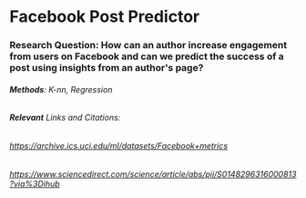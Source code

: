 # Facebook Post Predictor

### Research Question: How can an author increase engagement from users on Facebook and can we predict the success of a post using insights from an author's page?

###### **Methods**: K-nn, Regression

###### **Relevant** Links and Citations: 
###### 
###### https://archive.ics.uci.edu/ml/datasets/Facebook+metrics
###### https://www.sciencedirect.com/science/article/abs/pii/S0148296316000813?via%3Dihub
